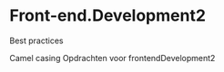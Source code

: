 Front-end.Development2
======================
Best practices

Camel casing
Opdrachten voor frontendDevelopment2
